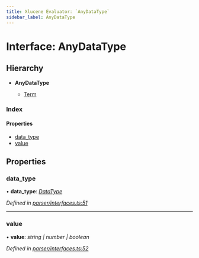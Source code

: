 ```yaml
---
title: Xlucene Evaluator: `AnyDataType`
sidebar_label: AnyDataType
---
```


# Interface: AnyDataType

## Hierarchy

* **AnyDataType**

  * [Term](term.md)

### Index

#### Properties

* [data_type](anydatatype.md#data_type)
* [value](anydatatype.md#value)

## Properties

###  data_type

• **data_type**: *[DataType](../overview.md#datatype)*

*Defined in [parser/interfaces.ts:51](https://github.com/terascope/teraslice/blob/a3992c27/packages/xlucene-evaluator/src/parser/interfaces.ts#L51)*

___

###  value

• **value**: *string | number | boolean*

*Defined in [parser/interfaces.ts:52](https://github.com/terascope/teraslice/blob/a3992c27/packages/xlucene-evaluator/src/parser/interfaces.ts#L52)*
